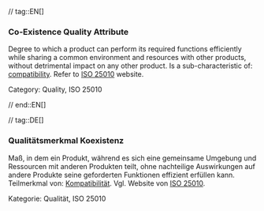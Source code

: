 // tag::EN[]
### Co-Existence Quality Attribute
Degree to which a product can perform its required functions efficiently while sharing a common environment and resources with other products, without detrimental impact on any other product.
Is a sub-characteristic of: [compatibility](#term-compatibility-quality-attribute).
Refer to [ISO 25010](http://iso25000.com/index.php/en/iso-25000-standards/iso-25010) website.

Category: Quality, ISO 25010

// end::EN[]

// tag::DE[]
### Qualitätsmerkmal Koexistenz

Maß, in dem ein Produkt, während es sich eine gemeinsame Umgebung und
Ressourcen mit anderen Produkten teilt, ohne nachteilige Auswirkungen
auf andere Produkte seine geforderten Funktionen effizient erfüllen
kann. Teilmerkmal von: [Kompatibilität](#term-compatibility-quality-attribute). Vgl. Website
von [ISO 25010](http://iso25000.com/index.php/en/iso-25000-standards/iso-25010).

Kategorie: Qualität, ISO 25010
